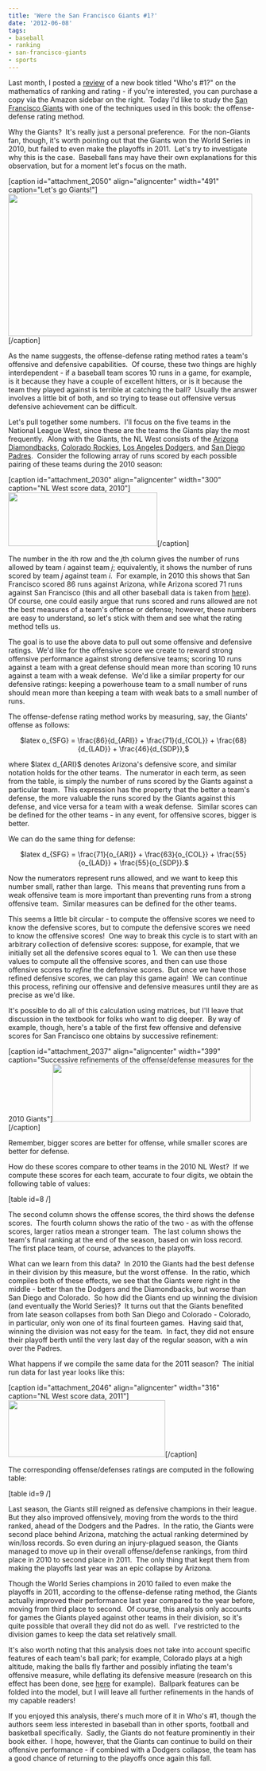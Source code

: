 ```yaml
---
title: 'Were the San Francisco Giants #1?'
date: '2012-06-08'
tags:
- baseball
- ranking
- san-francisco-giants
- sports
---
```


Last month, I posted a <a href="http://www.mathgoespop.com/2012/05/math-in-books-whos-1.html">review</a> of a new book titled "Who's #1?" on the mathematics of ranking and rating - if you're interested, you can purchase a copy via the Amazon sidebar on the right.  Today I'd like to study the <a href="http://en.wikipedia.org/wiki/San_Francisco_Giants">San Francisco Giants</a> with one of the techniques used in this book: the offense-defense rating method.

Why the Giants?  It's really just a personal preference.  For the non-Giants fan, though, it's worth pointing out that the Giants won the World Series in 2010, but failed to even make the playoffs in 2011.  Let's try to investigate why this is the case.  Baseball fans may have their own explanations for this observation, but for a moment let's focus on the math.

[caption id="attachment_2050" align="aligncenter" width="491" caption="Let&#39;s go Giants!"]<a href="http://www.mathgoespop.com/images/2012/06/giants.png"><img class="size-full wp-image-2050 " title="giants" src="http://www.mathgoespop.com/images/2012/06/giants.png" alt="" width="491" height="286" /></a>[/caption]

As the name suggests, the offense-defense rating method rates a team's offensive and defensive capabilities.  Of course, these two things are highly interdependent - if a baseball team scores 10 runs in a game, for example, is it because they have a couple of excellent hitters, or is it because the team they played against is terrible at catching the ball?  Usually the answer involves a little bit of both, and so trying to tease out offensive versus defensive achievement can be difficult.

Let's pull together some numbers.  I'll focus on the five teams in the National League West, since these are the teams the Giants play the most frequently.  Along with the Giants, the NL West consists of the <a href="http://en.wikipedia.org/wiki/Arizona_Diamondbacks">Arizona Diamondbacks</a>, <a href="http://en.wikipedia.org/wiki/Colorado_Rockies">Colorado Rockies</a>, <a href="http://en.wikipedia.org/wiki/Los_Angeles_Dodgers">Los Angeles Dodgers</a>, and <a href="http://en.wikipedia.org/wiki/San_Diego_Padres">San Diego Padres</a>.  Consider the following array of runs scored by each possible pairing of these teams during the 2010 season:

[caption id="attachment_2030" align="aligncenter" width="300" caption="NL West score data, 2010"]<a href="http://www.mathgoespop.com/images/2012/06/NLWest2010.png"><img class="size-medium wp-image-2030" title="NLWest2010" src="http://www.mathgoespop.com/images/2012/06/NLWest2010-300x108.png" alt="" width="300" height="108" /></a>[/caption]

The number in the <em>i</em>th row and the <em>j</em>th column gives the number of runs allowed by team <em>i</em> against team <em>j</em>; equivalently, it shows the number of runs scored by team <em>j</em> against team <em>i</em>.  For example, in 2010 this shows that San Francisco scored 86 runs against Arizona, while Arizona scored 71 runs against San Francisco (this and all other baseball data is taken from <a href="http://www.baseball-reference.com/">here</a>).  Of course, one could easily argue that runs scored and runs allowed are not the best measures of a team's offense or defense; however, these numbers are easy to understand, so let's stick with them and see what the rating method tells us.

The goal is to use the above data to pull out some offensive and defensive ratings.  We'd like for the offensive score we create to reward strong offensive performance against strong defensive teams; scoring 10 runs against a team with a great defense should mean more than scoring 10 runs against a team with a weak defense.  We'd like a similar property for our defensive ratings: keeping a powerhouse team to a small number of runs should mean more than keeping a team with weak bats to a small number of runs.

The offense-defense rating method works by measuring, say, the Giants' offense as follows:
<p style="text-align: center;">$latex o_{SFG} = \frac{86}{d_{ARI}} + \frac{71}{d_{COL}} + \frac{68}{d_{LAD}} + \frac{46}{d_{SDP}},$</p>
<p style="text-align: left;">where $latex d_{ARI}$ denotes Arizona's defensive score, and similar notation holds for the other teams.  The numerator in each term, as seen from the table, is simply the number of runs scored by the Giants against a particular team.  This expression has the property that the better a team's defense, the more valuable the runs scored by the Giants against this defense, and vice versa for a team with a weak defense.  Similar scores can be defined for the other teams - in any event, for offensive scores, bigger is better.</p>
<p style="text-align: left;">We can do the same thing for defense:</p>
<p style="text-align: center;">$latex d_{SFG} = \frac{71}{o_{ARI}} + \frac{63}{o_{COL}} + \frac{55}{o_{LAD}} + \frac{55}{o_{SDP}}.$</p>
Now the numerators represent runs allowed, and we want to keep this number small, rather than large.  This means that preventing runs from a weak offensive team is more important than preventing runs from a strong offensive team.  Similar measures can be defined for the other teams.

This seems a little bit circular - to compute the offensive scores we need to know the defensive scores, but to compute the defensive scores we need to know the offensive scores!  One way to break this cycle is to start with an arbitrary collection of defensive scores: suppose, for example, that we initially set all the defensive scores equal to 1.  We can then use these values to compute all the offensive scores, and then can use those offensive scores to <em>refine</em> the defensive scores.  But once we have those refined defensive scores, we can play this game again!  We can continue this process, refining our offensive and defensive measures until they are as precise as we'd like.

It's possible to do all of this calculation using matrices, but I'll leave that discussion in the textbook for folks who want to dig deeper.  By way of example, though, here's a table of the first few offensive and defensive scores for San Francisco one obtains by successive refinement:

[caption id="attachment_2037" align="aligncenter" width="399" caption="Successive refinements of the offense/defense measures for the 2010 Giants"]<a href="http://www.mathgoespop.com/images/2012/06/iterates.png"><img class="size-full wp-image-2037" title="iterates" src="http://www.mathgoespop.com/images/2012/06/iterates.png" alt="" width="399" height="116" /></a>[/caption]

Remember, bigger scores are better for offense, while smaller scores are better for defense.

How do these scores compare to other teams in the 2010 NL West?  If we compute these scores for each team, accurate to four digits, we obtain the following table of values:

[table id=8 /]

The second column shows the offense scores, the third shows the defense scores.  The fourth column shows the ratio of the two - as with the offense scores, larger ratios mean a stronger team.  The last column shows the team's final ranking at the end of the season, based on win loss record.  The first place team, of course, advances to the playoffs.

What can we learn from this data?  In 2010 the Giants had the best defense in their division by this measure, but the worst offense.  In the ratio, which compiles both of these effects, we see that the Giants were right in the middle - better than the Dodgers and the Diamondbacks, but worse than San Diego and Colorado.  So how did the Giants end up winning the division (and eventually the World Series)?  It turns out that the Giants benefited from late season collapses from both San Diego and Colorado - Colorado, in particular, only won one of its final fourteen games.  Having said that, winning the division was not easy for the team.  In fact, they did not ensure their playoff berth until the very last day of the regular season, with a win over the Padres.

What happens if we compile the same data for the 2011 season?  The initial run data for last year looks like this:

[caption id="attachment_2046" align="aligncenter" width="316" caption="NL West score data, 2011"]<a href="http://www.mathgoespop.com/images/2012/06/NLWest2011.png"><img class="size-full wp-image-2046" title="NLWest2011" src="http://www.mathgoespop.com/images/2012/06/NLWest2011.png" alt="" width="316" height="114" /></a>[/caption]

The corresponding offense/defenses ratings are computed in the following table:

[table id=9 /]

Last season, the Giants still reigned as defensive champions in their league.  But they also improved offensively, moving from the words to the third ranked, ahead of the Dodgers and the Padres.  In the ratio, the Giants were second place behind Arizona, matching the actual ranking determined by win/loss records. So even during an injury-plagued season, the Giants managed to move up in their overall offense/defense rankings, from third place in 2010 to second place in 2011.  The only thing that kept them from making the playoffs last year was an epic collapse by Arizona.

Though the World Series champions in 2010 failed to even make the playoffs in 2011, according to the offense-defense rating method, the Giants actually improved their performance last year compared to the year before, moving from third place to second.  Of course, this analysis only accounts for games the Giants played against other teams in their division, so it's quite possible that overall they did not do as well.  I've restricted to the division games to keep the data set relatively small.

It's also worth noting that this analysis does not take into account specific features of each team's ball park; for example, Colorado plays at a high altitude, making the balls fly farther and possibly inflating the team's offensive measure, while deflating its defensive measure (research on this effect has been done, see <a href="http://www.sciencedaily.com/videos/2006/1201-home_runs_amp_holeinone.htm">here</a> for example).  Ballpark features can be folded into the model, but I will leave all further refinements in the hands of my capable readers!

If you enjoyed this analysis, there's much more of it in Who's #1, though the authors seem less interested in baseball than in other sports, football and basketball specifically.  Sadly, the Giants do not feature prominently in their book either.  I hope, however, that the Giants can continue to build on their offensive performance - if combined with a Dodgers collapse, the team has a good chance of returning to the playoffs once again this fall.
